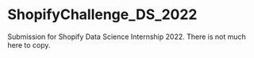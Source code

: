 # ShopifyChallenge_DS_2022


Submission for Shopify Data Science Internship 2022. There is not much here to copy. 
